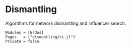 # Dismantling
Algorithms for network dismantling and influencer search.

```@autodocs
Modules = [Erdos]
Pages   = ["dismantling/ci.jl"]
Private = false
```
